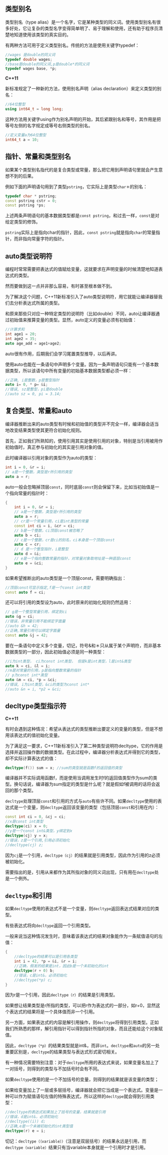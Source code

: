 ## 类型别名

类型别名（type alias）是一个名字，它是某种类型的同义词。使用类型别名有很多好处，它让复杂的类型名字变得简单明了、易于理解和使用，还有助于程序员清楚地知道使用该类型的真实目的。

有两种方法可用于定义类型别名。传统的方法是使用关键字typedef：

``` cpp
//wages 是double的同义词
typedef double wages;
//base是double的同义词,p是double*的同义词
typedef wages base, *p;
```

**C++11**

新标准规定了一种新的方法，使用别名声明（alias declaration）来定义类型的别名：

``` cpp
//64位整型
using int64_t = long long;
```

这种方法用关键字using作为别名声明的开始，其后紧跟别名和等号，其作用是把等号左侧的名字规定成等号右侧类型的别名。

``` cpp
//定义变量a为64位整型
int64_t a = 10;
```

## 指针、常量和类型别名

如果某个类型别名指代的是复合类型或常量，那么把它用到声明语句里就会产生意想不到的后果。

例如下面的声明语句用到了类型`pstring`，它实际上是类型`char＊`的别名：

``` cpp
typedef char * pstring;
const pstring cstr = 0;
const pstring *ps;
```

上述两条声明语句的基本数据类型都是`const pstring`，和过去一样，`const`是对给定类型的修饰。

`pstring`实际上是指向char的指针，因此，`const pstring`就是指向`char`的常量指针，而非指向常量字符的指针。

## auto类型说明符

编程时常常需要把表达式的值赋给变量，这就要求在声明变量的时候清楚地知道表达式的类型。

然而要做到这一点并非那么容易，有时甚至根本做不到。

为了解决这个问题，C++11新标准引入了auto类型说明符，用它就能让编译器替我们去分析表达式所属的类型。

和原来那些只对应一种特定类型的说明符（比如double）不同，auto让编译器通过初始值来推算变量的类型。显然，auto定义的变量必须有初始值：

``` cpp
//计算求和
int age1 = 20;
int age2 = 35;
auto age_add = age1+age2;
```

auto很有作用，后期我们会学习尾置类型推导，以后再讲。

使用auto也能在一条语句中声明多个变量。因为一条声明语句只能有一个基本数据类型，所以该语句中所有变量的初始基本数据类型都必须一样：

``` cpp
//正确, i是整数，p是整型指针
auto i= 0, * p= &i;
//错误, sz是整型，pi是double
//auto sz = 0, pi = 3.14;
```

## 复合类型、常量和auto

编译器推断出来的auto类型有时候和初始值的类型并不完全一样，编译器会适当地改变结果类型使其更符合初始化规则。

首先，正如我们所熟知的，使用引用其实是使用引用的对象，特别是当引用被用作初始值时，真正参与初始化的其实是引用对象的值。

此时编译器以引用对象的类型作为auto的类型：

``` cpp
int i = 0, &r = i;
// a是一个整数，类型是r所引用的类型
auto a = r;
```

auto一般会忽略掉顶层`const`，同时底层`const`则会保留下来，比如当初始值是一个指向常量的指针时：

``` cpp
{
    int i = 0, &r = i;
    // a是一个整数，类型是r所引用的类型
    auto a = r;
    // cr是一个常量引用，ci是int类型的常量
    const int ci = i, &cr = ci;
    // b是一个整数，ci顶层const被忽略了
    auto b = ci;
    // c是一个整数，cr是ci的别名，ci本身是一个顶层const
    auto c = cr;
    // d 是一个整型指针，i是整型
    auto d = &i;
    // e是一个指向整数常量的指针，对常量对象取地址是一种底层const
    auto e = &ci;
}
```

如果希望推断出的auto类型是一个顶层const，需要明确指出：

``` cpp
//顶层const可显示指定,f是一个const int类型
const auto f = ci;
```

还可以将引用的类型设为auto，此时原来的初始化规则仍然适用：

``` cpp
// g是一个整型常量引用，绑定到ci
auto &g = ci;
//错误，非常量引用不能绑定字面量
//auto &h = 42;
//正确,常量引用可以绑定字面量
const auto &j = 42;
```

要在一条语句中定义多个变量，切记，符号&和＊只从属于某个声明符，而非基本数据类型的一部分，因此初始值必须是同一种类型：

``` cpp
//i为int类型， ci为const int类型， 但是k是int类型，l是int&类型
auto k = ci, &l = i;
//m是对常量的引用，p是指向整数常量的指针
// p为const int*类型
auto &m = ci, *p = &ci;
//错误, i为int类型，&ci的类型为const int*
//auto &n = i, *p2 = &ci;
```

## decltype类型指示符

**C++11**

有时会遇到这种情况：希望从表达式的类型推断出要定义的变量的类型，但是不想用该表达式的值初始化变量。

为了满足这一要求，C++11新标准引入了第二种类型说明符decltype，它的作用是选择并返回操作数的数据类型。在此过程中，编译器分析表达式并得到它的类型，却不实际计算表达式的值：

``` cpp
decltype(f()) sum = x; //sum的类型就是函数f的返回值的类型
```

编译器并不实际调用函数f，而是使用当调用发生时f的返回值类型作为sum的类型。换句话说，编译器为sum指定的类型是什么呢？就是假如f被调用的话将会返回的那个类型。

`decltype`处理顶层`const`和引用的方式与`auto`有些许不同。如果`decltype`使用的表达式是一个变量，则`decltype`返回该变量的类型（包括顶层`const`和引用在内）：

``` cpp
const int ci = 0, &cj = ci;
//x是const int类型
decltype(ci) x = 0;
//y是一个const int&类型，y绑定到x
decltype(cj) y = x;
//错误，z是一个引用,引用必须初始化
//decltype(cj) z;
```

因为`cj`是一个引用，`decltype（cj）`的结果就是引用类型，因此作为引用的z必须被初始化。

需要指出的是，引用从来都作为其所指对象的同义词出现，只有用在`decltype`处是一个例外。

## `decltype`和引用

如果`decltype`使用的表达式不是一个变量，则`decltype`返回表达式结果对应的类型。

有些表达式将向`decltype`返回一个引用类型。

一般来说当这种情况发生时，意味着该表达式的结果对象能作为一条赋值语句的左值：

``` cpp
{
    //decltype的结果可以是引用各类型
    int i = 42, *p = &i, &r = i;
    //正确，假发的结果是int，因此b是一个未初始化的int
    decltype(r + 0) b;
    //错误，c是int&，必须初始化
    //decltype(*p) c;
}
```

因为r是一个引用，因此`decltype（r）`的结果是引用类型。

如果想让结果类型是r所指的类型，可以把r作为表达式的一部分，如r+0，显然这个表达式的结果将是一个具体值而非一个引用。

另一方面，如果表达式的内容是解引用操作，则`decltype`将得到引用类型。正如我们所熟悉的那样，解引用指针可以得到指针所指的对象，而且还能给这个对象赋值。

因此，`decltype（*p）`的结果类型就是int&，而非`int`。`decltype`和`auto`的另一处重要区别是，`decltype`的结果类型与表达式形式密切相关。

有一种情况需要特别注意：对于`decltype`所用的表达式来说，如果变量名加上了一对括号，则得到的类型与不加括号时会有不同。

如果`decltype`使用的是一个不加括号的变量，则得到的结果就是该变量的类型；

如果给变量加上了一层或多层括号，编译器就会把它当成是一个表达式。变量是一种可以作为赋值语句左值的特殊表达式，所以这样的`decltype`就会得到引用类型：
 
``` cpp
//decltype的表达式如果加上了括号的变量，结果就是引用
//错误，d是int&，必须初始化
//decltype((i)) d;
//正确,e是一个未被初始化的int类型值
decltype(r) e = i;
```

切记：`decltype（（variable））`（注意是双层括号）的结果永远是引用，而`decltype（variable）`结果只有当variable本身就是一个引用时才是引用。
